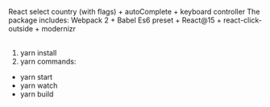 React select country (with flags) + autoComplete + keyboard controller
The package includes: Webpack 2 + Babel Es6 preset + React@15 + react-click-outside + modernizr
<br /><br />
1) yarn install<br />
2) yarn commands:
<ul>
  <li>yarn start</li>
  <li>yarn watch</li>
  <li>yarn build</li>
</ul>
